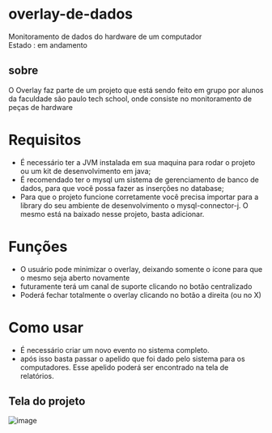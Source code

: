 # overlay-de-dados
Monitoramento de dados do hardware de um computador
<br>Estado : em andamento

## sobre
O Overlay faz parte de um projeto que está sendo feito em grupo por alunos da faculdade são paulo tech school, onde consiste no monitoramento de peças de hardware

# Requisitos
- É necessário ter a JVM instalada em sua maquina para rodar o projeto ou um kit de desenvolvimento em java; <br>
- É recomendado ter o mysql um sistema de gerenciamento de banco de dados, para que você possa fazer as inserções no database; <br>
- Para que o projeto funcione corretamente você precisa importar para a library do seu ambiente de desenvolvimento o mysql-connector-j. O mesmo está na baixado nesse projeto, basta adicionar.

# Funções 
- O usuário pode minimizar o overlay, deixando somente o ícone para que o mesmo seja aberto novamente <br>
- futuramente terá um canal de suporte clicando no botão centralizado <br>
- Poderá fechar totalmente o overlay clicando no botão a direita (ou no X) <br>

# Como usar
- É necessário criar um novo evento no sistema completo.
- após isso basta passar o apelido que foi dado pelo sistema para os computadores. Esse apelido poderá ser encontrado na tela de relatórios. 
## Tela do projeto
![image](https://github.com/winycios/overlay-de-dados/assets/79330086/5b9a60c5-e059-44a0-b3a3-701688090116)
